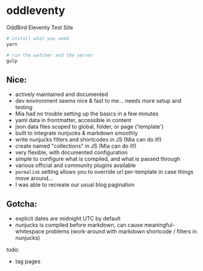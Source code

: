 # oddleventy
OddBird Eleventy Test Site

```bash
# install what you need
yarn

# run the watcher and the server
gulp
```

## Nice:
- actively maintained and documented
- dev environment seems nice & fast to me… needs more setup and testing
- Mia had no trouble setting up the basics in a few minutes
- yaml data in frontmatter, accessible in content
- json data files scoped to global, folder, or page ('template')
- built to integrate nunjucks & markdown smoothly
- write nunjucks filters and shortcodes in JS (Mia can do it!)
- create named "collections" in JS (Mia can do it!)
- very flexible, with documented configuration
- simple to configure what is compiled, and what is passed through
- various official and community plugins available
- `permalink` setting allows you to override url per-template
  in case things move around…
- I was able to recreate our usual blog pagination

## Gotcha:
- explicit dates are midnight UTC by default
- nunjucks is compiled before markdown,
  can cause meaningful-whitespace problems
  (work-around with markdown shortcode / filters in nunjucks)

todo:
- tag pages
